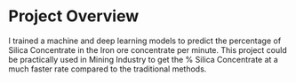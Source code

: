 # Project Overview

I trained a machine and deep learning models to predict the percentage of Silica Concentrate in the Iron ore concentrate per minute. This project could be practically used in Mining Industry to get the % Silica Concentrate at a much faster rate compared to the traditional methods. 

